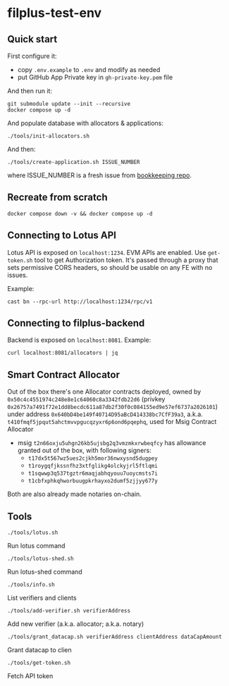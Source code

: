 # filplus-test-env

## Quick start

First configure it:
* copy `.env.example` to `.env` and modify as needed
* put GitHub App Private key in `gh-private-key.pem` file

And then run it:

```
git submodule update --init --recursive
docker compose up -d
```

And populate database with allocators & applications:

```
./tools/init-allocators.sh
```

And then:

```
./tools/create-application.sh ISSUE_NUMBER
```

where ISSUE_NUMBER is a fresh issue from [bookkeeping repo](https://github.com/Neti-Test/filplus-bookkeeping-msig-contract/issues).

## Recreate from scratch

```
docker compose down -v && docker compose up -d
```

## Connecting to Lotus API

Lotus API is exposed on `localhost:1234`. EVM APIs are enabled. Use `get-token.sh` tool to get Authorization token. It's passed through a proxy that sets permissive CORS headers, so should be usable on any FE with no issues.

Example:

```
cast bn --rpc-url http://localhost:1234/rpc/v1
```

## Connecting to filplus-backend

Backend is exposed on `localhost:8081`. Example:

```
curl localhost:8081/allocators | jq
```

## Smart Contract Allocator

Out of the box there's one Allocator contracts deployed, owned by `0x50c4c4551974c248e8e1c64060c8a3342fdb22d6` (privkey `0x26757a7491f72e1dd8becdc611a87db2f30f0c084155ed9e57ef6737a2026101`) under address `0x640bD4be149f40714D95aBcD414338bc7CfF39a3`, a.k.a. `t410fmqf5jpqut5ahctmvvpgucqzyxr6p6ond6pqephq`, used for Msig Contract Allocator
  * msig `t2n66oxju5uhgn26kb5ujsbg2q3vmzmkxrwbeqfcy` has allowance granted out of the box, with following signers:
    * `t17dx5t567wz5ues2cjkh5mor36nwxysnd5dugpey`
    * `t1roygqfjkssnfhz3xtfglikg4olckyjrl5ftlqmi`
    * `t1sqwwp3q537tgztr6maqjabhqyouu7uoycmsts7i`
    * `t1cbfxphkqhworbuugpkrhayxo2dumf5zjjyy677y`

Both are also already made notaries on-chain.

## Tools

```
./tools/lotus.sh
```

Run lotus command

```
./tools/lotus-shed.sh
```

Run lotus-shed command

```
./tools/info.sh
```

List verifiers and clients

```
./tools/add-verifier.sh verifierAddress
```

Add new verifier (a.k.a. allocator; a.k.a. notary)

```
./tools/grant_datacap.sh verifierAddress clientAddress dataCapAmount
```

Grant datacap to clien

```
./tools/get-token.sh
```

Fetch API token
